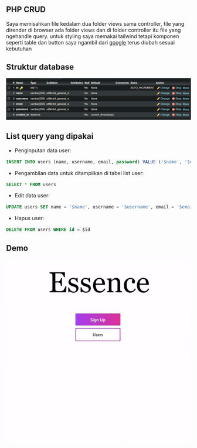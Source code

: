## PHP CRUD

Saya memisahkan file kedalam dua folder views sama controller, file yang dirender di browser ada folder views dan di folder controller itu file yang ngehandle query. untuk styling saya memakai tailwind tetapi komponen seperti table dan button saya ngambil dari [google](https://flowbite.com/) terus diubah sesuai kebutuhan

## Struktur database

![sceenshot strukktur database](./imgs/strukturDB.png)

## List query yang dipakai

- Penginputan data user:

```sql
INSERT INTO users (name, username, email, password) VALUE ('$name', '$username', '$email', '$password')
```

- Pengambilan data untuk ditampilkan di tabel list user:

```sql
SELECT * FROM users
```

- Edit data user:

```sql
UPDATE users SET name = '$name', username = '$username', email = '$email' WHERE id = $id
```

- Hapus user:

```sql
DELETE FROM users WHERE id = $id
```

## Demo

![Demo web](./imgs/demo.gif)
